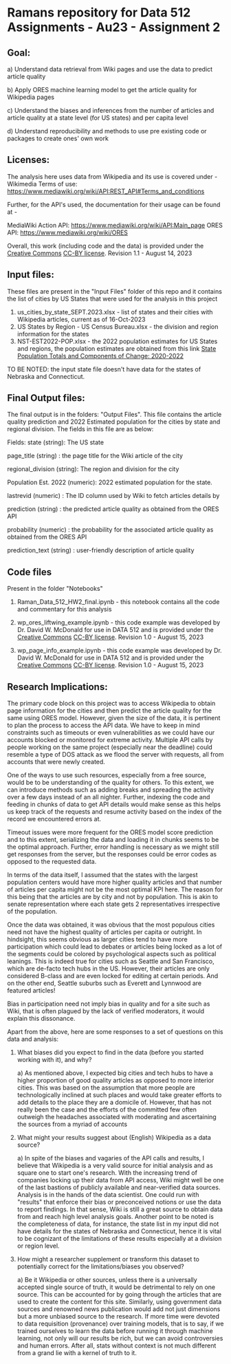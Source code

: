 # Ramans repository for Data 512 Assignments - Au23 - Assignment 2

## Goal:
  a) Understand data retrieval from Wiki pages and use the data to predict article quality

  b) Apply ORES machine learning model to get the article quality for Wikipedia pages

  c) Understand the biases and inferences from the number of articles and article quality at a state level (for US states) and per capita level

  d) Understand reproducibility and methods to use pre existing code or packages to create ones' own work

## Licenses:
The analysis here uses data from Wikipedia and its use is covered under - 
Wikimedia Terms of use: https://www.mediawiki.org/wiki/API:REST_API#Terms_and_conditions

Further, for the API's used, the documentation for their usage can be found at - 

MediaWiki Action API: https://www.mediawiki.org/wiki/API:Main_page
ORES API: https://www.mediawiki.org/wiki/ORES

Overall, this work (including code and the data) is provided under the [Creative Commons](https://creativecommons.org) [CC-BY license](https://creativecommons.org/licenses/by/4.0/). Revision 1.1 - August 14, 2023

## Input files:
These files are present in the "Input Files" folder of this repo and it contains the list of cities by US States that were used for the analysis in this project

1) us_cities_by_state_SEPT.2023.xlsx - list of states and their cities with Wikipedia articles, current as of 16-Oct-2023
2) US States by Region - US Census Bureau.xlsx - the division and region information for the states
3) NST-EST2022-POP.xlsx - the 2022 population estimates for US States and regions, the population estimates are obtained from this link [State Population Totals and Components of Change: 2020-2022](https://www.census.gov/data/tables/time-series/demo/popest/2020s-state-total.html)

TO BE NOTED: the input state file doesn't have data for the states of Nebraska and Connecticut. 

## Final Output files:
The final output is in the folders: "Output Files". This file contains the article quality prediction and 2022 Estimated population for the cities by state and regional division.
The fields in this file are as below:

Fields:
state (string): The US state

page_title (string) : the page title for the Wiki article of the city

regional_division (string): The region and division for the city

Population Est. 2022 (numeric): 2022 estimated population for the state.

lastrevid (numeric) : The ID column used by Wiki to fetch articles details by

prediction (string) : the predicted article quality as obtained from the ORES API

probability (numeric) : the probability for the associated article quality as obtained from the ORES API

prediction_text (string) : user-friendly description of article quality


## Code files
Present in the folder "Notebooks"
1) Raman_Data_512_HW2_final.ipynb - this notebook contains all the code and commentary for this analysis
   
2) wp_ores_liftwing_example.ipynb - this code example was developed by Dr. David W. McDonald for use in DATA 512 and is provided under the [Creative Commons](https://creativecommons.org) [CC-BY license](https://creativecommons.org/licenses/by/4.0/). Revision 1.0 - August 15, 2023

3) wp_page_info_example.ipynb - this code example was developed by Dr. David W. McDonald for use in DATA 512 and is provided under the [Creative Commons](https://creativecommons.org) [CC-BY license](https://creativecommons.org/licenses/by/4.0/). Revision 1.0 - August 15, 2023
   
## Research Implications:

The primary code block on this project was to access Wikipedia to obtain page information for the cities and then predict the article quality for the same using ORES model.
However, given the size of the data, it is pertinent to plan the process to access the API data.
We have to keep in mind constraints such as timeouts or even vulnerabilities as we could have our accounts blocked or monitored for extreme activity.
Multiple API calls by people working on the same project (especially near the deadline) could resemble a type of DOS attack as we flood the server with requests, all from accounts that were newly created. 

One of the ways to use such resources, especially from a free source, would be to be understanding of the quality for others.
To this extent, we can introduce methods such as adding breaks and spreading the activity over a few days instead of an all nighter. 
Further, indexing the code and feeding in chunks of data to get API details would make sense as this helps us keep track of the requests and resume activity based on the index of the record we encountered errors at.

Timeout issues were more frequent for the ORES model score prediction and to this extent, serializing the data and loading it in chunks seems to be the optimal approach.
Further, error handling is necessary as we might still get responses from the server, but the responses could be error codes as opposed to the requested data.

In terms of the data itself, I assumed that the states with the largest population centers would have more higher quality articles and that number of articles per capita might not be the most optimal KPI here.
The reason for this being that the articles are by city and not by population. This is akin to senate representation where each state gets 2 representatives irrespective of the population.

Once the data was obtained, it was obvious that the most populous cities need not have the highest quality of articles per capita or outright.
In hindsight, this seems obvious as larger cities tend to have more participation which could lead to debates or articles being locked as a lot of the segments could be colored by psychological aspects such as political leanings. This is indeed true for cities such as Seattle and San Francisco, which are de-facto tech hubs in the US. However, their articles are only considered B-class and are even locked for editing at certain periods. 
And on the other end, Seattle suburbs such as Everett and Lynnwood are featured articles! 

Bias in participation need not imply bias in quality and for a site such as Wiki, that is often plagued by the lack of verified moderators, it would explain this dissonance.

Apart from the above, here are some responses to a set of questions on this data and analysis:

1) What biases did you expect to find in the data (before you started working with it), and why?

     a) As mentioned above, I expected big cities and tech hubs to have a higher proportion of good quality articles as opposed to more interior cities. This was based on the assumption that more people are technologically inclined at such places and would take greater efforts to add details to the place they are a domicile of. However, that has not really been the case and the efforts of the committed few often outweigh the headaches associated with moderating and ascertaining the sources from a myriad of accounts

2) What might your results suggest about (English) Wikipedia as a data source?

    a) In spite of the biases and vagaries of the API calls and results, I believe that Wikipedia is a very valid source for initial analysis and as square one to start one's research. With the increasing trend of companies locking up their data from API access, Wiki might well be one of the last bastions of publicly available and near-verified data sources. Analysis is in the hands of the data scientist. One could run with "results" that enforce their bias or preconceived notions or use the data to report findings. In that sense, Wiki is still a great source to obtain data from and reach high level analysis goals. Another point to be noted is the completeness of data, for instance, the state list in my input did not have details for the states of Nebraska and Connecticut, hence it is vital to be cognizant of the limitations of these results especially at a division or region level. 

3) How might a researcher supplement or transform this dataset to potentially correct for the limitations/biases you observed?

    a) Be it Wikipedia or other sources, unless there is a universally accepted single source of truth, it would be detrimental to rely on one source. This can be accounted for by going through the articles that are used to create the content for this site. Similarly, using government data sources and renowned news publication would add not just dimensions but a more unbiased source to the research. If more time were devoted to data requisition (provenance) over training models, that is to say, if we trained ourselves to learn the data before running it through machine learning, not only will our results be rich, but we can avoid controversies and human errors. After all, stats without context is not much different from a grand lie with a kernel of truth to it.

